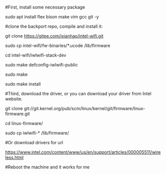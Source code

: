 #First, install some necessary package

sudo apt install flex bison make vim gcc git -y

#clone the backport repo, compile and install it:

git clone https://gitee.com/ixianhao/intel-wifi.git

sudo cp intel-wifi/fw-binaries/*.ucode /lib/firmware

cd intel-wifi/iwlwifi-stack-dev

sudo make defconfig-iwlwifi-public

sudo make

sudo make install

#Third, download the driver, or you can download your driver from Intel website.

git clone git://git.kernel.org/pub/scm/linux/kernel/git/firmware/linux-firmware.git

cd linux-firmware/

sudo cp iwlwifi-* /lib/firmware/

#Or download  drivers for url 

https://www.intel.com/content/www/us/en/support/articles/000005511/wireless.html

#Reboot the machine and it works for me
